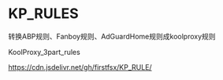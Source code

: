 # KP_RULES

转换ABP规则、Fanboy规则、AdGuardHome规则成koolproxy规则

KoolProxy_3part_rules

https://cdn.jsdelivr.net/gh/firstfsx/KP_RULE/
